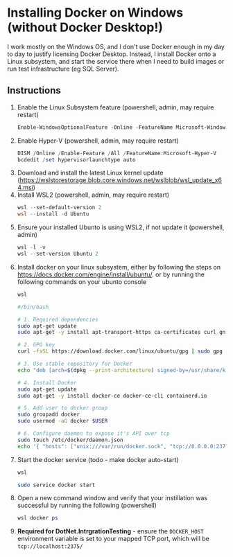 # Installing Docker on Windows (without Docker Desktop!)
I work mostly on the Windows OS, and I don't use Docker enough in my day to day to justify licensing Docker Desktop. Instead, I install Docker onto a Linux subsystem, and start the service there when I need to build images or run test infrastructure (eg SQL Server).

## Instructions

1. Enable the Linux Subsystem feature (powershell, admin, may require restart)
    ```powershell
    Enable-WindowsOptionalFeature -Online -FeatureName Microsoft-Windows-Subsystem-Linux
    ```
1. Enable Hyper-V (powershell, admin, may require restart)
    ```powershell
    DISM /Online /Enable-Feature /All /FeatureName:Microsoft-Hyper-V
    bcdedit /set hypervisorlaunchtype auto
    ```
1. Download and install the latest Linux kernel update (https://wslstorestorage.blob.core.windows.net/wslblob/wsl_update_x64.msi)
1. Install WSL2 (powershell, admin, may require restart)
    ```powershell
    wsl --set-default-version 2
    wsl --install -d Ubuntu
    ```
1.  Ensure your installed Ubunto is using WSL2, if not update it (powershell, admin)
    ```powershell
    wsl -l -v
    wsl --set-version Ubuntu 2
    ```
1.  Install docker on your linux subsystem, either by following the steps on https://docs.docker.com/engine/install/ubuntu/. or by running the following commands on your ubunto console
    ```powershell
    wsl
    ```
    ```bash
    #/bin/bash 

    # 1. Required dependencies 
    sudo apt-get update 
    sudo apt-get -y install apt-transport-https ca-certificates curl gnupg lsb-release 

    # 2. GPG key 
    curl -fsSL https://download.docker.com/linux/ubuntu/gpg | sudo gpg --dearmor -o /usr/share/keyrings/docker-archive-keyring.gpg

    # 3. Use stable repository for Docker 
    echo "deb [arch=$(dpkg --print-architecture) signed-by=/usr/share/keyrings/docker-archive-keyring.gpg] https://download.docker.com/linux/ubuntu bionic stable" | sudo tee /etc/apt/sources.list.d/docker.list > /dev/null

    # 4. Install Docker 
    sudo apt-get update
    sudo apt-get -y install docker-ce docker-ce-cli containerd.io 

    # 5. Add user to docker group 
    sudo groupadd docker 
    sudo usermod -aG docker $USER

    # 6. Configure daemon to expose it's API over tcp
    sudo touch /etc/docker/daemon.json
    echo '{ "hosts": ["unix:///var/run/docker.sock", "tcp://0.0.0.0:2375"] }' | sudo tee -a /etc/docker/daemon.json
    ```
1.  Start the docker service (todo - make docker auto-start)
    ```powershell
    wsl
    ```
    ```bash
    sudo service docker start
    ```
1.  Open a new command window and verify that your instillation was successful by running the following (powershell)
    ```powershell
    wsl docker ps
    ```
1.  **Required for DotNet.IntrgrationTesting** - ensure the `DOCKER_HOST` environment variable is set to your mapped TCP port, which will be `tcp://localhost:2375/`
